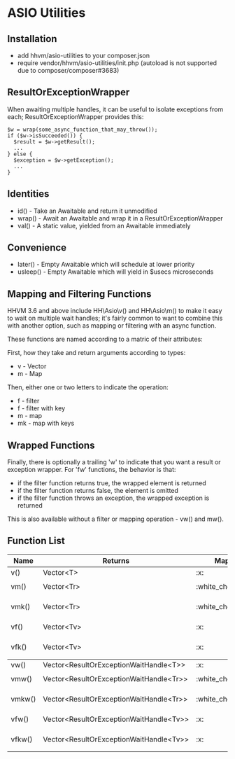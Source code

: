 ASIO Utilities
==============

Installation
------------

- add hhvm/asio-utilities to your composer.json
- require vendor/hhvm/asio-utilities/init.php (autoload is not supported due to
  composer/composer#3683)

ResultOrExceptionWrapper
------------------------

When awaiting multiple handles, it can be useful to isolate exceptions from
each; ResultOrExceptionWrapper provides this:

```Hack
$w = wrap(some_async_function_that_may_throw());
if ($w->isSucceeded()) {
  $result = $w->getResult();
  ...
} else {
  $exception = $w->getException();
  ...
}
```

Identities
----------

 * id() - Take an Awaitable and return it unmodified
 * wrap() - Await an Awaitable and wrap it in a ResultOrExceptionWrapper
 * val() - A static value, yielded from an Awaitable immediately

Convenience
-----------

 * later() - Empty Awaitable which will schedule at lower priority
 * usleep() - Empty Awaitable which will yield in $usecs microseconds

Mapping and Filtering Functions
-------------------------------

HHVM 3.6 and above include HH\Asio\v() and HH\Asio\m() to make it easy to wait
on multiple wait handles; it's fairly common to want to combine this with
another option, such as mapping or filtering with an async function.

These functions are named according to a matric of their attributes:

First, how they take and return arguments according to types:
 * v - Vector
 * m - Map

Then, either one or two letters to indicate the operation:
 * f - filter
 * f - filter with key
 * m - map
 * mk - map with keys

Wrapped Functions
-----------------

Finally, there is optionally a trailing 'w' to indicate that you want
a result or exception wrapper. For 'fw' functions, the behavior is that:

 * if the filter function returns true, the wrapped element is returned
 * if the filter function returns false, the element is omitted
 * if the filter function throws an exception, the wrapped exception is returned

This is also available without a filter or mapping operation - vw() and mw().

Function List
-------------

<table>
  <thead>
    <tr>
      <th>Name</th>
      <th>Returns</th>
      <th>Mapped</th>
      <th>Filtered</th>
      <th>with key</th>
      <th>Wrapped</th>
      <th>Callback</th>
    </tr>
  </thead>
  <tbody>
    <tr>
      <td>v()</td>
      <td>Vector&lt;T&gt;</td>
      <td>:x:</td>
      <td>:x:</td>
      <td>:x:</td>
      <td>:x:</td>
    </tr>
    <tr>
      <td>vm()</td>
      <td>Vector&lt;Tr&gt;</td>
      <td>:white_check_mark:</td>
      <td>:x:</td>
      <td>:x:</td>
      <td>:x:</td>
      <td><code>function(Tv): Awaitable&lt;Tr&gt;</code></tr>
    </tr>
    <tr>
      <td>vmk()</td>
      <td>Vector&lt;Tr&gt;</td>
      <td>:white_check_mark:</td>
      <td>:x:</td>
      <td>:white_check_mark:</td>
      <td>:x:</td>
      <td><code>function(Tk, Tv): Awaitable&lt;Tr&gt;</code></tr>
    </tr>
    <tr>
      <td>vf()</td>
      <td>Vector&lt;Tv&gt;</td>
      <td>:x:</td>
      <td>:white_check_mark:</td>
      <td>:x:</td>
      <td>:x:</td>
      <td><code>function(Tv): Awaitable&lt;bool&gt;</code></tr>
    </tr>
    <tr>
      <td>vfk()</td>
      <td>Vector&lt;Tv&gt;</td>
      <td>:x:</td>
      <td>:white_check_mark:</td>
      <td>:white_check_mark:</td>
      <td>:x:</td>
      <td><code>function(Tk, Tv): Awaitable&lt;bool&gt;</code></tr>
    </tr>
  </tbody>
  <tbody>
    <tr>
      <td>vw()</td>
      <td>Vector&lt;ResultOrExceptionWaitHandle&lt;T&gt;&gt;</td>
      <td>:x:</td>
      <td>:x:</td>
      <td>:x:</td>
      <td>:white_check_mark:</td>
    </tr>
    <tr>
      <td>vmw()</td>
      <td>Vector&lt;ResultOrExceptionWaitHandle&lt;Tr&gt;&gt;</td>
      <td>:white_check_mark:</td>
      <td>:x:</td>
      <td>:x:</td>
      <td>:white_check_mark:</td>
      <td><code>function(Tv): Awaitable&lt;Tr&gt;</code></tr>
    </tr>
    <tr>
      <td>vmkw()</td>
      <td>Vector&lt;ResultOrExceptionWaitHandle&lt;Tr&gt;&gt;</td>
      <td>:white_check_mark:</td>
      <td>:x:</td>
      <td>:white_check_mark:</td>
      <td>:white_check_mark:</td>
      <td><code>function(Tk, Tv): Awaitable&lt;Tr&gt;</code></tr>
    </tr>
    <tr>
      <td>vfw()</td>
      <td>Vector&lt;ResultOrExceptionWaitHandle&lt;Tv&gt;&gt;</td>
      <td>:x:</td>
      <td>:white_check_mark:</td>
      <td>:x:</td>
      <td>:white_check_mark:</td>
      <td><code>function(Tv): Awaitable&lt;bool&gt;</code></tr>
    </tr>
    <tr>
      <td>vfkw()</td>
      <td>Vector&lt;ResultOrExceptionWaitHandle&lt;Tv&gt;&gt;</td>
      <td>:x:</td>
      <td>:white_check_mark:</td>
      <td>:white_check_mark:</td>
      <td>:white_check_mark:</td>
      <td><code>function(Tk, Tv): Awaitable&lt;bool&gt;</code></tr>
    </tr>
  </tbody>
</table>
